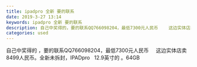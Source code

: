```yaml
---
title: ipadpro 全新 要的联系
date: 2019-3-27 13:14
keywords: ipadpro 全新 要的联系
description: 自己中奖得的，要的联系QQ766098204，最低7300元人民币    这边实体店卖8499人民币。全新未拆封，IPADpro  12.9英寸的。64GB
categories: used
---
```

<td class="t_f" id="postmessage_3318775">

自己中奖得的 ，要的联系QQ766098204，最低7300元人民币     这边实体店卖8499人民币。全新未拆封，IPADpro   12.9英寸的 。64GB</td>

